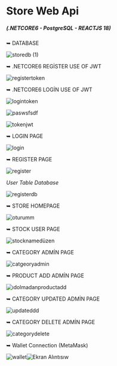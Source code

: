 # Store Web Api
##### (.NETCORE6 - PostgreSQL - REACTJS 18)


➥ DATABASE 

![storedb (1)](https://user-images.githubusercontent.com/85956625/224958859-4b599be2-80db-4b48-9d42-aa4ca2eacb04.png)


➥ .NETCORE6 REGİSTER USE OF JWT


![registertoken](https://user-images.githubusercontent.com/85956625/224961200-96762c5f-9960-47ca-b0cc-22eadcc23fd2.PNG)


➥ .NETCORE6 LOGİN USE OF JWT


![logintoken](https://user-images.githubusercontent.com/85956625/224961531-cfefe5c9-c63a-4f31-bcbf-4a6b5bc1b4f0.PNG)


![paswsfsdf](https://user-images.githubusercontent.com/85956625/228803560-c4957f8c-79f5-4fc4-97d8-7bf0a24e9359.PNG)


![tokenjwt](https://user-images.githubusercontent.com/85956625/230889258-0fc908d1-5e5b-4b64-b43e-875fc556286f.PNG)


➥ LOGIN PAGE


![login](https://user-images.githubusercontent.com/85956625/228805029-0f92518d-a8bd-48b9-a007-af3a0b4628e5.PNG)



➥ REGISTER PAGE 

![register](https://user-images.githubusercontent.com/85956625/230242182-d75388d7-e875-4026-93a1-64edc54401af.PNG)



*User Table Database*

![registerdb](https://user-images.githubusercontent.com/85956625/226591093-1a7e0617-2725-418a-bdac-bb0f983585dc.PNG)


➥ STORE HOMEPAGE


![oturumm](https://user-images.githubusercontent.com/85956625/230242200-10b22caa-269a-4e37-8af0-415e855c2dc8.PNG)



➥ STOCK USER PAGE 

![stocknamedüzen](https://user-images.githubusercontent.com/85956625/227531600-92efe5cd-ba14-460b-9955-c5d3d9dff285.PNG)



➥ CATEGORY ADMİN PAGE 


![catgeoryadmin](https://user-images.githubusercontent.com/85956625/224957462-87828ac3-5a25-4536-9513-692dfd84ae71.PNG)


➥ PRODUCT ADD ADMİN PAGE 

![ıdolmadanproductadd](https://user-images.githubusercontent.com/85956625/226591306-549761fe-2c6d-475e-9d5f-5eeb71c9bf33.PNG)

➥ CATEGORY UPDATED ADMİN PAGE 

![updateddd](https://user-images.githubusercontent.com/85956625/226596901-0162450c-cee6-472a-a218-50996665c961.PNG)


➥ CATEGORY DELETE ADMİN PAGE 


![categorydelete](https://user-images.githubusercontent.com/85956625/224957459-3bcfe8b2-f859-490a-b566-debce20911d2.PNG)

➥ Wallet Connection (MetaMask) 


![wallet](https://user-images.githubusercontent.com/85956625/234195103-1fd9cf68-3c12-47e4-aff6-0804d04589a3.PNG)![Ekran Alıntısıw](https://user-images.githubusercontent.com/85956625/234195124-bd372f4a-783e-446a-933a-40dc56ce960f.PNG)


